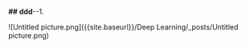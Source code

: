 **## ddd**--1.


![Untitled picture.png]({{site.baseurl}}/Deep Learning/_posts/Untitled picture.png)


